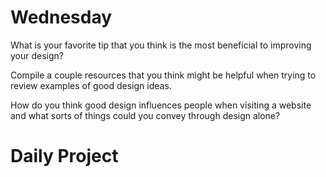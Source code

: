 # Wednesday
What is your favorite tip that you think is the most beneficial to improving your design?
>

Compile a couple resources that you think might be helpful when trying to review examples of good design ideas.
>

How do you think good design influences people when visiting a website and what sorts of things could you convey through design alone?
>


# Daily Project
